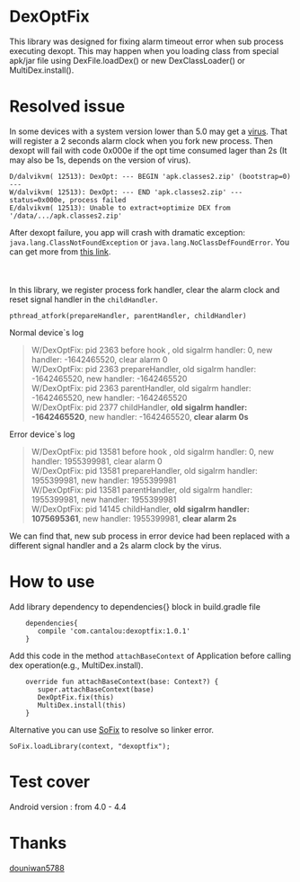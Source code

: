 # DexOptFix
This library was designed for fixing alarm timeout error when sub process executing dexopt. This may happen when you loading class from special apk/jar file using DexFile.loadDex() or new DexClassLoader() or MultiDex.install(). 

# Resolved issue  
In some devices with a system version lower than 5.0 may get a [virus](http://blogs.360.cn/post/analysis_of_fakedebuggerd_d.html). That will register a 2 seconds alarm clock when you fork new process. Then dexopt will fail with code 0x000e if the opt time consumed lager than 2s (It may also be 1s, depends on the version of virus).   
```
D/dalvikvm( 12513): DexOpt: --- BEGIN 'apk.classes2.zip' (bootstrap=0) ---
W/dalvikvm( 12513): DexOpt: --- END 'apk.classes2.zip' --- status=0x000e, process failed
E/dalvikvm( 12513): Unable to extract+optimize DEX from '/data/.../apk.classes2.zip'
```
After dexopt failure, you app will crash with dramatic exception: ``` java.lang.ClassNotFoundException``` or ```java.lang.NoClassDefFoundError```. You can get more from [this link](https://github.com/Tencent/tinker/issues/925#issuecomment-483927335).  
<br></br>  
In this library, we register process fork handler, clear the alarm clock and reset signal handler in the ```childHandler```.
```
pthread_atfork(prepareHandler, parentHandler, childHandler)
```   
Normal device`s log
> W/DexOptFix: pid 2363 before hook ,   old sigalrm handler: 0, new handler: -1642465520, clear alarm 0  
  W/DexOptFix: pid 2363 prepareHandler, old sigalrm handler: -1642465520, new handler: -1642465520  
  W/DexOptFix: pid 2363 parentHandler,  old sigalrm handler: -1642465520, new handler: -1642465520  
  W/DexOptFix: pid 2377 childHandler,   **old sigalrm handler: -1642465520**, new handler: -1642465520, **clear alarm 0s**

Error device`s log
> W/DexOptFix: pid 13581 before hook ,   old sigalrm handler: 0, new handler: 1955399981, clear alarm 0  
  W/DexOptFix: pid 13581 prepareHandler, old sigalrm handler: 1955399981, new handler: 1955399981  
  W/DexOptFix: pid 13581 parentHandler,  old sigalrm handler: 1955399981, new handler: 1955399981  
  W/DexOptFix: pid 14145 childHandler,   **old sigalrm handler: 1075695361**, new handler: 1955399981, **clear alarm 2s**    

We can find that, new sub process in error device had been replaced with a different signal handler and a 2s alarm clock by the virus.

# How to use
Add library dependency to dependencies{} block in build.gradle file  
```
    dependencies{
       compile 'com.cantalou:dexoptfix:1.0.1'
    }
```  

Add this code in the method ```attachBaseContext``` of Application before calling dex operation(e.g., MultiDex.install).
```
    override fun attachBaseContext(base: Context?) {
       super.attachBaseContext(base)
       DexOptFix.fix(this)
       MultiDex.install(this)
    }
```  

Alternative you can use [SoFix](https://github.com/cantalou/SoFix) to resolve so linker error.
```
SoFix.loadLibrary(context, "dexoptfix");
```

# Test cover
Android version : from 4.0 - 4.4

# Thanks
[douniwan5788](https://github.com/douniwan5788)